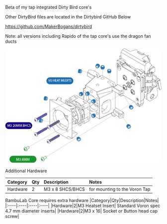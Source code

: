 Beta of my tap integrated Dirty Bird core's



Other DirtyBird files are located in the Dirtybird GitHub Below

https://github.com/MakerBogans/dirtybird

Note: all versions including Rapido of the tap core's use the dragon fan ducts

![alt text](https://github.com/RustyWar85/DirtyBird-Tap-Cores/blob/main/Images/DIRTYBIRDTAP.jpg)

Additional Hardware

|Category|Qty|Description|Notes|
|:----|:----|:----|:----|
|Hardware|2|M3 x 8 SHCS/BHCS| for mounting to the Voron Tap

BambuLab Core requires extra hardware
|Category|Qty|Description|Notes|
|:----|:----|:----|:----|
|Hardware|2|M3 Heatset Insert| Standard Voron spec 4.7 mm diameter inserts|
|Hardware|2|M3 x 16| Socket or Button head cap screw|
